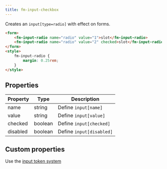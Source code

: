 ```yaml
---
title: fm-input-checkbox
---
```


Creates an `input[type=radio]` with effect on forms.

```html preview
<form>
    <fm-input-radio name="radio" value="1">slot</fm-input-radio>
    <fm-input-radio name="radio" value="2" checked>slot</fm-input-radio>
</form>
<style>
    fm-input-radio {
        margin: 0.25rem;
    }
</style>
```

## Properties

| Property | Type    | Description              |
| -------- | ------- | ------------------------ |
| name     | string  | Define `input[name]`     |
| value    | string  | Define `input[value]`    |
| checked  | boolean | Define `input[checked]`  |
| disabled | boolean | Define `input[disabled]` |

## Custom properties

Use the [input token system](/tokens/input)
